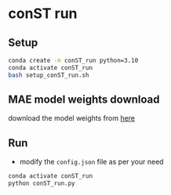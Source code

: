 # conST run

## Setup

```bash
conda create -n conST_run python=3.10
conda activate conST_run
bash setup_conST_run.sh
```

## MAE model weights download

download the model weights from [here](https://drive.google.com/file/d/1I7uLoL8ay8Scu_sYdjPg1jRaOtcpTNnP/view?usp=drive_link)

## Run

- modify the `config.json` file as per your need

```bash
conda activate conST_run
python conST_run.py
```
